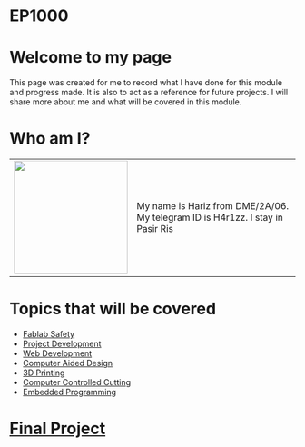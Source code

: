 # EP1000
# Welcome to my page
This page was created for me to record what I have done for this module and progress made. It is also to act as a reference for future projects. I will share more about me and what will be covered in this module.
# Who am I?

|        |                                                 |
|--------|:------------------------------------------------|
| <img src="/EP1000/images/profilepic.jpg" style="width:200px;height:200px;">  | 	My name is Hariz from DME/2A/06.<br>My telegram ID is H4r1zz. I stay in Pasir Ris |

# Topics that will be covered
- [Fablab Safety](fablab_safety.md)
- [Project Development](project_development.md)
- [Web Development](web_development.md)
- [Computer Aided Design](cad.md)
- [3D Printing](3dprinting.md)
- [Computer Controlled Cutting]()
- [Embedded Programming](embeddedprogramming.md)
# [Final Project](finalproject.md)
